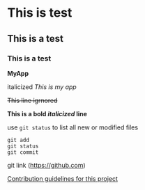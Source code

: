 # This is test
## This is a test
### This is a test
**MyApp**

italicized *This is my app*

~~This line igrnored~~

**This is a bold _italicized_ line**

use `git status` to list all new or modified files

```
git add
git status
git commit
```
git link (https://github.com)

[Contribution guidelines for this project](docs/CONTRIBUTING.md)




